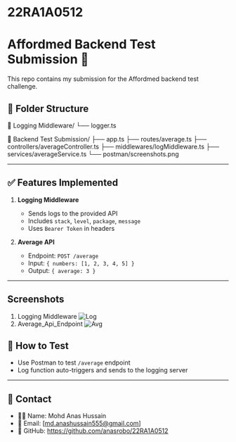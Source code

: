 # 22RA1A0512
# Affordmed Backend Test Submission 🚀

This repo contains my submission for the Affordmed backend test challenge.

## 📁 Folder Structure
📁 Logging Middleware/
└── logger.ts

📁 Backend Test Submission/
├── app.ts
├── routes/average.ts
├── controllers/averageController.ts
├── middlewares/logMiddleware.ts
├── services/averageService.ts
└── postman/screenshots.png

---

## ✅ Features Implemented

1. **Logging Middleware**
   - Sends logs to the provided API
   - Includes `stack`, `level`, `package`, `message`
   - Uses `Bearer Token` in headers

2. **Average API**
   - Endpoint: `POST /average`
   - Input: `{ numbers: [1, 2, 3, 4, 5] }`
   - Output: `{ average: 3 }`

---
## Screenshots
1. Logging Middleware
![Log](Average_Api_Endpoint/postman/Logging_Middleware_1.png)
2. Average_Api_Endpoint
![Avg](Average_Api_Endpoint.png)
## 🧪 How to Test

- Use Postman to test `/average` endpoint
- Log function auto-triggers and sends to the logging server

---

## 🔗 Contact

- 👨‍💻 Name: Mohd Anas Hussain
- 📧 Email: [md.anashussain555@gmail.com]
- 🔗 GitHub: https://github.com/anasrobo/22RA1A0512
